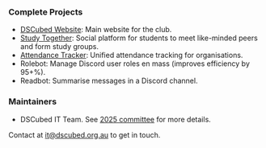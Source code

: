 ### Complete Projects

* [DSCubed Website](https://www.dscubed.org.au/): Main website for the club.
* [Study Together](https://study.dscubed.org.au/): Social platform for students to meet like-minded peers and form study groups.
* [Attendance Tracker](https://attendance.dscubed.org.au/): Unified attendance tracking for organisations.
* Rolebot: Manage Discord user roles en mass (improves efficiency by 95+%).
* Readbot: Summarise messages in a Discord channel.

### Maintainers

* DSCubed IT Team. See [2025 committee](https://www.dscubed.org.au/committee-2025) for more details.

Contact at [it@dscubed.org.au](mailto:it@dscubed.org.au) to get in touch.
